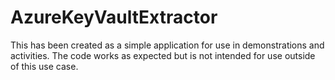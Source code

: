 # AzureKeyVaultExtractor

This has been created as a simple application for use in demonstrations and activities. The code works as expected but is not intended for use outside of this use case.
